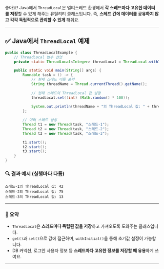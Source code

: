 좋아요! Java에서 `ThreadLocal`은 멀티스레드 환경에서 **각 스레드마다 고유한 데이터를 저장**할 수 있게 해주는 유틸리티 클래스입니다. 즉, **스레드 간에 데이터를 공유하지 않고 각각 독립적으로 관리할 수 있게** 해줘요.

---

## ✅ Java에서 `ThreadLocal` 예제

```java
public class ThreadLocalExample {
    // ThreadLocal 변수 선언
    private static ThreadLocal<Integer> threadLocal = ThreadLocal.withInitial(() -> 0);

    public static void main(String[] args) {
        Runnable task = () -> {
            // 현재 스레드 이름 출력
            String threadName = Thread.currentThread().getName();
            
            // 현재 스레드의 ThreadLocal 값 설정
            threadLocal.set((int) (Math.random() * 100));
            
            System.out.println(threadName + "의 ThreadLocal 값: " + threadLocal.get());
        };

        // 여러 스레드 생성
        Thread t1 = new Thread(task, "스레드-1");
        Thread t2 = new Thread(task, "스레드-2");
        Thread t3 = new Thread(task, "스레드-3");

        t1.start();
        t2.start();
        t3.start();
    }
}
```

### 🔍 결과 예시 (실행마다 다름)

```
스레드-1의 ThreadLocal 값: 42
스레드-2의 ThreadLocal 값: 75
스레드-3의 ThreadLocal 값: 13
```

---

### 📌 요약

- `ThreadLocal`은 **스레드마다 독립된 값을 저장**하고 가져오도록 도와주는 클래스입니다.
- `get()`과 `set()`으로 값에 접근하며, `withInitial()`을 통해 초기값 설정이 가능합니다.
- DB 커넥션, 로그인 사용자 정보 등 **스레드마다 고유한 정보를 저장할 때 유용**하게 쓰여요.

---
